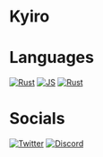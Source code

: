 # Kyiro

# Languages
[![Rust](https://img.shields.io/badge/rust-%23000000.svg?&style=for-the-badge&logo=rust&logoColor=white)](https://www.rust-lang.org/)
[![JS](https://img.shields.io/badge/javascript%20-%23323330.svg?&style=for-the-badge&logo=javascript&logoColor=%23F7DF1E)]()
[![Rust](https://img.shields.io/badge/python%20-%2314354C.svg?&style=for-the-badge&logo=python&logoColor=white)](https://www.python.org/)

# Socials

[![Twitter](https://img.shields.io/badge/@KyroHQ%20-%231DA1F2.svg?&style=for-the-badge&logo=Twitter&logoColor=white)](https://twitter.com/ky1ro)
[![Discord](https://img.shields.io/badge/Kyiro%20-%237289DA.svg?&style=for-the-badge&logo=discord&logoColor=white)](https://discord.bio/p/kyiro)
